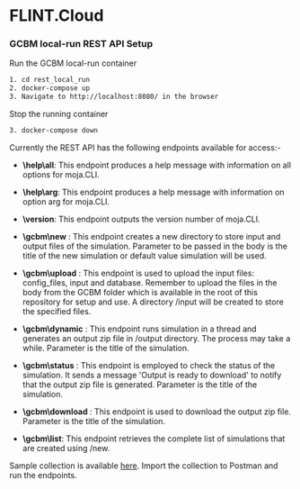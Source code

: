 # FLINT.Cloud
 
### GCBM local-run REST API Setup  
 
Run the GCBM local-run container
```bash
1. cd rest_local_run
2. docker-compose up
3. Navigate to http://localhost:8080/ in the browser
```
 
Stop the running container 
```bash
3. docker-compose down
```
 
Currently the REST API has the following endpoints available for access:-
 
- **\help\all**: This endpoint produces a help message with information on all options for moja.CLI.
 
- **\help\arg**: This endpoint produces a help message with information on option arg for moja.CLI.
 
- **\version**: This endpoint outputs the version number of moja.CLI.
 
- **\gcbm\new** : This endpoint creates a new directory to store input and output files of the simulation. Parameter to be passed in the body is the title of the new simulation or default value simulation will be used.
 
- **\gcbm\upload** : This endpoint is used to upload the input files: config_files, input and database. Remember to upload the files in the body from the GCBM folder which is available in the root of this repository for setup and use. A directory /input will be created to store the specified files. 
 
- **\gcbm\dynamic** : This endpoint runs simulation in a thread and generates an output zip file in /output directory. The process may take a while. Parameter is the title of the simulation.
 
- **\gcbm\status** : This endpoint is employed to check the status of the simulation. It sends a message 'Output is ready to download' to notify that the output zip file is generated. Parameter is the title of the simulation.
 
- **\gcbm\download** : This endpoint is used to download the output zip file. Parameter is the title of the simulation.
 
- **\gcbm\list**: This endpoint retrieves the complete list of simulations that are created using /new.
 
Sample collection is available [here](https://github.com/nynaalekhya/FLINT.Cloud/blob/local-gcbm-run/rest_local_run/local_run.postman_collection). Import the collection to Postman and run the endpoints.
